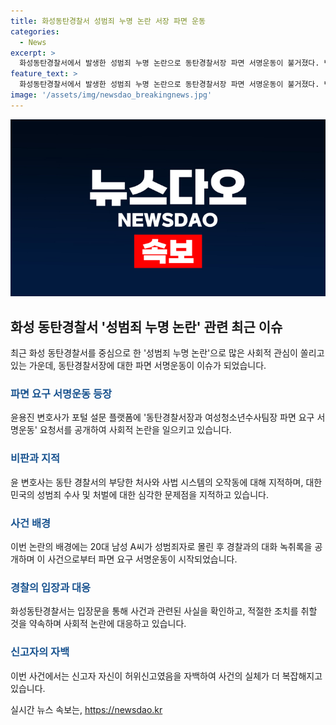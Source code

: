 ```yaml
---
title: 화성동탄경찰서 성범죄 누명 논란 서장 파면 운동
categories:
  - News
excerpt: >
  화성동탄경찰서에서 발생한 성범죄 누명 논란으로 동탄경찰서장 파면 서명운동이 불거졌다. 변호사는 경찰의 부당한 처사와 여성의 허위신고에 대해 비판하며 성범죄 수사와 사법 시스템의 문제를 지적했다. 20대 남성이 무고한데도 강압적 수사를 받아 누명을 벗기까지의 경험을 공개하며 경찰에 대한 비판이 증폭되고 있다. 경찰은 허위신고를 인정하고 A씨에 대한 입건을 취소하고 B씨의 무고 여부를 검토 중이다.
feature_text: >
  화성동탄경찰서에서 발생한 성범죄 누명 논란으로 동탄경찰서장 파면 서명운동이 불거졌다. 변호사는 경찰의 부당한 처사와 여성의 허위신고에 대해 비판하며 성범죄 수사와 사법 시스템의 문제를 지적했다. 20대 남성이 무고한데도 강압적 수사를 받아 누명을 벗기까지의 경험을 공개하며 경찰에 대한 비판이 증폭되고 있다. 경찰은 허위신고를 인정하고 A씨에 대한 입건을 취소하고 B씨의 무고 여부를 검토 중이다.
image: '/assets/img/newsdao_breakingnews.jpg'
---
```


<p><img src="/assets/img/newsdao_breakingnews.jpg" alt="pcversion 속보" /></p>

<h2 data-ke-size="size26">화성 동탄경찰서 '성범죄 누명 논란' 관련 최근 이슈</h2>

<p data-ke-size="size16">최근 화성 동탄경찰서를 중심으로 한 '성범죄 누명 논란'으로 많은 사회적 관심이 쏠리고 있는 가운데, 동탄경찰서장에 대한 파면 서명운동이 이슈가 되었습니다.</p>

<h3><b><span style="color: #1a5490;">파면 요구 서명운동 등장</span></b></h3>

<p data-ke-size="size16">윤용진 변호사가 포털 설문 플랫폼에 '동탄경찰서장과 여성청소년수사팀장 파면 요구 서명운동' 요청서를 공개하여 사회적 논란을 일으키고 있습니다.</p>

<h3><b><span style="color: #1a5490;">비판과 지적</span></b></h3>

<p data-ke-size="size16">윤 변호사는 동탄 경찰서의 부당한 처사와 사법 시스템의 오작동에 대해 지적하며, 대한민국의 성범죄 수사 및 처벌에 대한 심각한 문제점을 지적하고 있습니다.</p>

<h3><b><span style="color: #1a5490;">사건 배경</span></b></h3>

<p data-ke-size="size16">이번 논란의 배경에는 20대 남성 A씨가 성범죄자로 몰린 후 경찰과의 대화 녹취록을 공개하며 이 사건으로부터 파면 요구 서명운동이 시작되었습니다.</p>

<h3><b><span style="color: #1a5490;">경찰의 입장과 대응</span></b></h3>

<p data-ke-size="size16">화성동탄경찰서는 입장문을 통해 사건과 관련된 사실을 확인하고, 적절한 조치를 취할 것을 약속하며 사회적 논란에 대응하고 있습니다.</p>

<h3><b><span style="color: #1a5490;">신고자의 자백</span></b></h3>

<p data-ke-size="size16">이번 사건에서는 신고자 자신이 허위신고였음을 자백하여 사건의 실체가 더 복잡해지고 있습니다.</p>
실시간 뉴스 속보는, <a href="https://newsdao.kr" rel="dofollow">https://newsdao.kr</a>


